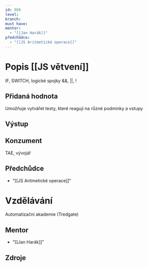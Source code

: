 ```yaml
---
id: 806
level: 
branch: 
must have: 
mentor: 
  - "[[Jan Harák]]"
předchůdce: 
  - "[[JS Aritmetické operace]]"
---
```



# Popis [[JS větvení]]
IF, SWITCH, logické spojky &&, ||, !

## Přidaná hodnota
Umožňuje vytvářet testy, které reagují na různé podmínky a vstupy

## Výstup


## Konzument
TAE, vývojář

## Předchůdce

  - "[[JS Aritmetické operace]]"

# Vzdělávání
Automatizační akademie (Tredgate)

## Mentor

  - "[[Jan Harák]]"

## Zdroje
